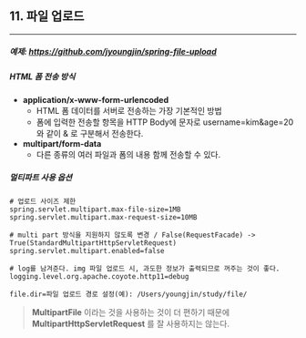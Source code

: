 ## 11. 파일 업로드

----

##### 예제: https://github.com/jyoungjin/spring-file-upload

##### HTML 폼 전송 방식

- **application/x-www-form-urlencoded**
  - HTML 폼 데이터를 서버로 전송하는 가장 기본적인 방법
  - 폼에 입력한 전송할 항목을 HTTP Body에 문자로 username=kim&age=20 와 같이 & 로 구분해서 전송한다.
- **multipart/form-data**
  - 다른 종류의 여러 파일과 폼의 내용 함께 전송할 수 있다. 



##### 멀티파트 사용 옵션

```properties
# 업로드 사이즈 제한
spring.servlet.multipart.max-file-size=1MB
spring.servlet.multipart.max-request-size=10MB

# multi part 방식을 지원하지 않도록 변경 / False(RequestFacade) -> True(StandardMultipartHttpServletRequest)
spring.servlet.multipart.enabled=false

# log를 남겨준다. img 파일 업로드 시, 과도한 정보가 출력되므로 꺼주는 것이 좋다.
logging.level.org.apache.coyote.http11=debug

file.dir=파일 업로드 경로 설정(예): /Users/youngjin/study/file/
```

>**MultipartFile** 이라는 것을 사용하는 것이 더 편하기 때문에 **MultipartHttpServletRequest** 를 잘 사용하지는 않는다.
